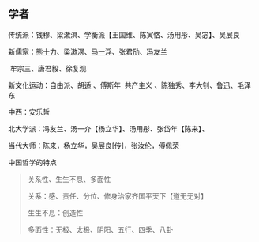 ## 学者

传统派：钱穆、梁漱溟、学衡派【王国维、陈寅恪、汤用彤、吴宓】、吴展良

新儒家：[熊十力](https://zh.wikipedia.org/wiki/熊十力)、[梁漱溟](https://zh.wikipedia.org/wiki/梁漱溟)、[马一浮](https://zh.wikipedia.org/wiki/馬一浮)、[张君劢](https://zh.wikipedia.org/wiki/张君劢)、[冯友兰](https://zh.wikipedia.org/wiki/馮友蘭)

​              牟宗三、唐君毅、徐复观

新文化运动：自由派、胡适 、傅斯年
​                     共产主义  、陈独秀、李大钊、鲁迅、毛泽东

中西：安乐哲

北大学派：冯友兰、汤一介【杨立华】、汤用彤、张岱年【陈来】、

当代大师：陈来，杨立华，吴展良[传]，张汝伦，傅佩荣



中国哲学的特点

> 关系性、生生不息、多面性
>
> 关系：感、责任、分位、修身治家齐国平天下【道无无对】
>
> 生生不息：创造性
>
> 多面性：无极、太极、阴阳、五行、四季、八卦